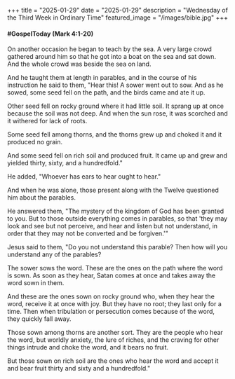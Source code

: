 +++
title = "2025-01-29" 
date = "2025-01-29"
description = "Wednesday of the Third Week in Ordinary Time"
featured_image = "/images/bible.jpg"
+++

#### #GospelToday (Mark 4:1-20)

On another occasion he began to teach by the sea.  A very large crowd gathered around him so that he got into a boat on the sea and sat down.  And the whole crowd was beside the sea on land.

And he taught them at length in parables, and in the course of his instruction he said to them, "Hear this!  A sower went out to sow.  And as he sowed, some seed fell on the path, and the birds came and ate it up.

Other seed fell on rocky ground where it had little soil.  It sprang up at once because the soil was not deep.  And when the sun rose, it was scorched and it withered for lack of roots.

Some seed fell among thorns, and the thorns grew up and choked it and it produced no grain.

And some seed fell on rich soil and produced fruit.  It came up and grew and yielded thirty, sixty, and a hundredfold."

He added, "Whoever has ears to hear ought to hear."

And when he was alone, those present along with the Twelve questioned him about the parables.

He answered them, "The mystery of the kingdom of God has been granted to you.  But to those outside everything comes in parables, so that 'they may look and see but not perceive, and hear and listen but not understand, in order that they may not be converted and be forgiven.'"

Jesus said to them, "Do you not understand this parable?  Then how will you understand any of the parables?

The sower sows the word.  These are the ones on the path where the word is sown.  As soon as they hear, Satan comes at once and takes away the word sown in them.

And these are the ones sown on rocky ground who, when they hear the word, receive it at once with joy.  But they have no root; they last only for a time.  Then when tribulation or persecution comes because of the word, they quickly fall away.

Those sown among thorns are another sort.  They are the people who hear the word, but worldly anxiety, the lure of riches, and the craving for other things intrude and choke the word, and it bears no fruit.

But those sown on rich soil are the ones who hear the word and accept it and bear fruit thirty and sixty and a hundredfold."
